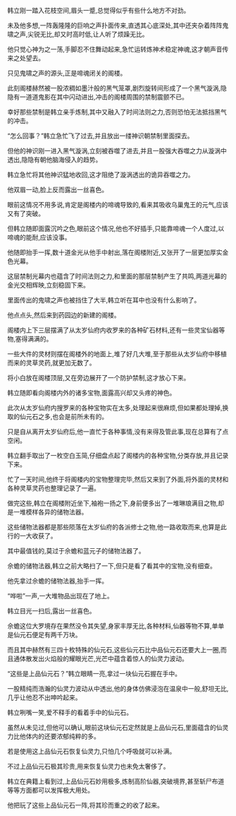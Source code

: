 
韩立刚一踏入花枝空间,眉头一蹙,总觉得似乎有些什么地方不对劲。

未及他多想,一阵轰隆隆的巨响之声扑面传来,直透其心底深处,其中还夹杂着阵阵鬼啸之声,尖锐无比,却又时高时低,让人听了烦躁无比。

他只觉心神为之一荡,手脚忍不住舞动起来,急忙运转炼神术稳定神魂,这才朝声音传来之处望去。

只见鬼啸之声的源头,正是啼魂闭关的阁楼。

此刻阁楼赫然被一股浓稠如墨汁般的黑气笼罩,剧烈旋转间形成了一个黑气漩涡,隐隐有一道道鬼影在其中闪动进出,冲击的阁楼周围的禁制震颤不已。

幸好那些禁制是韩立亲手炼制,其中又融入了时间法则之力,否则恐怕无法抵挡黑气的冲击。

“怎么回事？”韩立急忙飞了过去,并且放出一缕神识朝禁制里面探去。

但他的神识刚一进入黑气漩涡,立刻被吞噬了进去,并且一股强大吞噬之力从漩涡中透出,隐隐有朝他脑海侵入的趋势。

韩立急忙将其他神识猛地收回,这才阻绝了漩涡透出的诡异吞噬之力。

他双眉一动,脸上反而露出一丝喜色。

眼前这情况不用多说,肯定是阁楼内的啼魂导致的,看来其吸收乌巢鬼王的元气,应该又有了突破。

但韩立随即面露沉吟之色,眼前这个情况,他也不好插手,只能靠啼魂一个人度过,以啼魂的能耐,应该没事。

他随即抬手一挥,数十道金光从他手中射出,落在阁楼附近,又张开了一层更加厚实金色光幕。

这层禁制光幕内也蕴含了时间法则之力,和里面的那层禁制产生了共鸣,两道光幕的金光交相辉映,立刻稳固下来。

里面传出的鬼啸之声也被挡住了大半,韩立听在耳中也没有什么影响了。

他点点头,然后来到药园边的新建的阁楼。

阁楼内上下三层摆满了从太岁仙府内收罗来的各种矿石材料,还有一些灵宝仙器等物,塞得满满的。

一些大件的灵材则摆在阁楼外的地面上,堆了好几大堆,至于那些从太岁仙府中移植而来的灵草灵药,就更加无数了。

将小白放在阁楼顶层,又在旁边展开了一个防护禁制,这才放心下来。

韩立随即看向阁楼内外的诸多宝物,面露高兴却又头疼的神色。

此次从太岁仙府内搜罗来的各种宝物实在太多,处理起来很麻烦,但如果都处理掉,换取的仙元石之多,也会是前所未有的。

只是自从离开太岁仙府后,他一直忙于各种事情,没有来得及管此事,现在总算有了点空闲。

韩立翻手取出了一枚空白玉简,仔细盘点起了阁楼内的各种宝物,分类存放,并且记录下来。

忙了一天时间,他终于将阁楼内的宝物整理完毕,然后又来到了外面,将外面的灵材和各种灵草灵药也整理记录了一遍。

做完这些,韩立在阁楼附近坐下,袖袍一扬之下,身前便多出了一堆琳琅满目之物,却是一堆模样各异的储物法器。

这些储物法器都是那些陨落在太岁仙府的各派修士之物,他一路收取而来,也算是此行的一大收获了。

其中最值钱的,莫过于佘蟾和蓝元子的储物法器了。

佘蟾的储物法器,韩立之前大略扫了一下,但只是看了看其中的宝物,没有细查。

他先拿过佘蟾的储物法器,抬手一挥。

“哗啦”一声,一大堆物品出现在了地上。

韩立目光一扫后,露出一丝喜色。

佘蟾这位大罗境存在果然没令其失望,身家丰厚无比,各种材料,仙器等物不算,单单是仙元石便足有两千万块。

而且其中赫然有三四十枚特殊的仙元石,这些仙元石比中品仙元石还要大上一圈,而且通体散发出火焰般的耀眼光芒,光芒中蕴含着惊人的仙灵力波动。

“这些是上品仙元石？”韩立眼睛一亮,拿过一块仙元石握在手中。

一股精纯而浩瀚的仙灵力波动从中透出,他的身体仿佛浸泡在温泉中一般,舒坦无比,几乎让他忍不出呻吟起来。

韩立咧嘴一笑,爱不释手的看着手中的仙元石。

虽然从未见过,但他可以确认,眼前这块仙元石定然就是上品仙元石,里面蕴含的仙灵力比他体内的还要浓郁纯粹的多。

若是使用这上品仙元石恢复仙灵力,只怕几个呼吸就可以补满。

不过上品仙元石极其珍贵,用来恢复仙灵力也未免太奢侈了。

韩立在典籍上看到过,上品仙元石妙用极多,炼制高阶仙器,突破境界,甚至斩尸布道等等方面都可以发挥极大用处。

他把玩了这些上品仙元石一阵,将其珍而重之的收了起来。